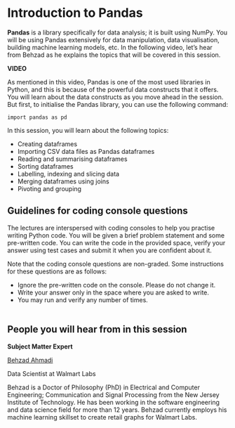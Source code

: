 # Introduction to Pandas

**Pandas** is a library specifically for data analysis; it is built using NumPy. You will be using Pandas extensively for data manipulation, data visualisation, building machine learning models, etc. In the following video, let’s hear from Behzad as he explains the topics that will be covered in this session.

**VIDEO**

As mentioned in this video, Pandas is one of the most used libraries in Python, and this is because of the powerful data constructs that it offers. You will learn about the data constructs as you move ahead in the session. But first, to initialise the Pandas library, you can use the following command:

`import pandas as pd`

In this session, you will learn about the following topics:

- Creating dataframes
- Importing CSV data files as Pandas dataframes
- Reading and summarising dataframes
- Sorting dataframes
- Labelling, indexing and slicing data
- Merging dataframes using joins
- Pivoting and grouping

## Guidelines for coding console questions

The lectures are interspersed with coding consoles to help you practise writing Python code. You will be given a brief problem statement and some pre-written code. You can write the code in the provided space, verify your answer using test cases and submit it when you are confident about it.

Note that the coding console questions are non-graded. Some instructions for these questions are as follows:

- Ignore the pre-written code on the console. Please do not change it.
- Write your answer only in the space where you are asked to write.
- You may run and verify any number of times.  
   

## People you will hear from in this session

**Subject Matter Expert**

[Behzad Ahmadi](https://www.linkedin.com/in/behzad-ahmadi)

Data Scientist at Walmart Labs

Behzad is a Doctor of Philosophy (PhD) in Electrical and Computer Engineering; Communication and Signal Processing from the New Jersey Institute of Technology. He has been working in the software engineering and data science field for more than 12 years. Behzad currently employs his machine learning skillset to create retail graphs for Walmart Labs.
